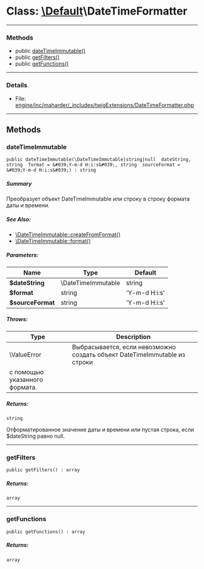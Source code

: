 # Class: [\Default](../../packages/Default.md)\DateTimeFormatter


---

### Methods

* public [dateTimeImmutable()](#method_dateTimeImmutable)
* public [getFilters()](#method_getFilters)
* public [getFunctions()](#method_getFunctions)

---

### Details

* File: [engine/inc/maharder/_includes/twigExtensions/DateTimeFormatter.php](../../engine/inc/maharder/_includes/twigExtensions/DateTimeFormatter.php)

---

## Methods

<a id="method_dateTimeImmutable"></a>
### dateTimeImmutable

```
public dateTimeImmutable(\DateTimeImmutable|string|null  dateString, string  format = &#039;Y-m-d H:i:s&#039;, string  sourceFormat = &#039;Y-m-d H:i:s&#039;) : string
```

##### Summary

Преобразует объект DateTimeImmutable или строку в строку формата даты и времени.

##### See Also:

 * [\DateTimeImmutable::createFromFormat()](../\DateTimeImmutable::createFromFormat())
 * [\DateTimeImmutable::format()](../\DateTimeImmutable::format())

##### Parameters:

| Name | Type | Default |
|------|------|---------|
| **$dateString** | \DateTimeImmutable|string|null |  |
| **$format** | string | &#039;Y-m-d H:i:s&#039; |
| **$sourceFormat** | string | &#039;Y-m-d H:i:s&#039; |

##### Throws:

| Type | Description |
|------|-------------|
| \ValueError | Выбрасывается, если невозможно создать объект DateTimeImmutable из строки
с помощью указанного формата. |

##### Returns:

```
string
```
Отформатированное значение даты и времени или пустая строка, если $dateString равно null.

---

<a id="method_getFilters"></a>
### getFilters

```
public getFilters() : array
```

##### Returns:

```
array
```

---

<a id="method_getFunctions"></a>
### getFunctions

```
public getFunctions() : array
```

##### Returns:

```
array
```
